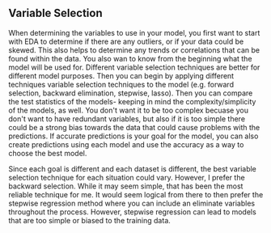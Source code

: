 ## Variable Selection ##  

When determining the variables to use in your model, you first want to start with EDA to determine if there are any outliers, or if your data could be skewed. This also helps to determine any trends or correlations that can be found within the data. You also wan to know from the beginning what the model will be used for. Different variable selection techniques are better for different model purposes. Then you can begin by applying different techniques variable selection techniques to the model (e.g. forward selection, backward elimination, stepwise, lasso). Then you can compare the test statistics of the models- keeping in  mind the complexity/simplicity of the models, as well. You don't want it to be too complex becuase you don't want to have redundant variables, but also if it is too simple there could be a strong bias towards the data that could cause problems with the predictions. If accurate predictions is your goal for the model, you can also create predictions using each model and use the accuracy as a way to choose the best model.
  
Since each goal is different and each dataset is different, the best variable selection technique for each situation could vary. However, I prefer the backward selection. While it may seem simple, that has been the most reliable technique for me. It would seem logical from there to then prefer the stepwise regression method where you can include an eliminate variables throughout the process. However, stepwise regression can lead to models that are too simple or biased to the training data.

